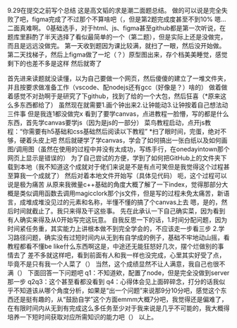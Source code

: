 9.29在提交之前写个总结
这是高文韬的求是潮二面题总结。
做的可以说是完全失败了吧，figma完成了不过那个不算啥吧（，但是第2题完成度甚至不到10%
嗯...二面真难啊。
0基础选手，对于html、js、figma甚至github都是第一次听说，在题库里斟酌了半天选择了看似最简单的一个（第二题），但是实际上还是没做完，而且是远远没做完。
第一天收到题因为课比较满，就扫了一眼，然后没开始做。
第二天找梯子，然后上figma做了一坨（？）原型图出来，存个档美美睡觉，感觉剩下的也差不多是这样
然后就寄了

首先进来读题就没读懂，以为自己要做一个网页，然后傻傻的建立了一堆文件夹，并且按要求做准备工作（vscode、配nodejs还有gcc（好像是？）啥的）
做着做着感觉不对劲啊于是研究了下github，找到了给的一个大包，然后狂喜（*原来这么多东西都给了）
虽然现在就需要1.画个钟出来2.让钟能动3.让钟按着自己想法动三件事
但是我连1都没做完x
看到了要学canvas，点进教程一脸懵，写的都是什么东西，首先学canvas要学js（因为是js的一部分）
菜鸟教程启动，点开js教程：“你需要有h5基础和css基础然后阅读以下教程”
*扫了眼时间，完蛋，绝对不够，硬着头皮上吧
然后就硬学了学canvas，学会了如何搞出一张白纸以及如何画图/调用图（虽然在使用的过程中并没有太成功，写练手行，在onedayintown那个网页上显示是错误的）
为了自己尝试的方便，学到了如何把GitHub上的文件夹下载到本地（我不知道这个成就对于佬们来说是不是有点可笑但是我觉得这个过程甚至算我一个成就了）
然后对着本地文件开始写（具体见代码）
呃，这个过程可以说是极为痛苦
从原来我微量c++基础的角度大概了解了一下index，觉得那部分大概是类似调用函数去调用magicclork那个js文件，但是写的过程未免太痛苦，新语言，成堆成堆没见过的元素和名称，半懂不懂的搞了个canvas上去
嗯，是的，然后时间就截止了。我只来得及干这些事。
先在此承认一下自己确实菜，因为看到有人确实来得及从0开始写完这玩意。
自我反思一下的话，1.时间分配问题，因为时间紧任务重，其实能力上讲根本做不到完全学会的，不应该走一步看三步
2.学习路径问题，确实没有过短时间内从无到有自学成的例子，基础不牢地动山摇，看教程都看不懂be like什么东西啊这是，中途还无能狂怒好几次，摆个烂做别的事情去了
差不多就这样吧，看到前面有人和我一样也没完成，心里其实好受了点，毕竟不是只有我一个人菜了（）
当然，这个成绩显然不让人满意，我自己也很不满（）
下面回答一下问题吧
q1：不知道欸，配置了node，但是完全没做到server那一步
q2q3：这个甚至看都没看到
q4：心得体会见上面碎碎念，打分的话我似乎不知道该从哪个角度分析，如果是“出一个问题”来说那9分10分吧，感觉这个东西还是挺有趣的，从“鼓励自学”这个方面emmm大概7分吧，我觉得还是偏难了，在有限时间内从无到有完成这么多任务至少对于我来说是几乎不可能的，我大概得培养一下短时间获取对应所需知识的能力吧（）
以上。
